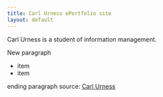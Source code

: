 ```yaml
---
title: Carl Urness ePortfolio site
layout: default
---
```

Carl Urness is a student of information management.

New paragraph
- item
- item

ending paragraph
source: [Carl Urness](https://www.amazon.com/)
